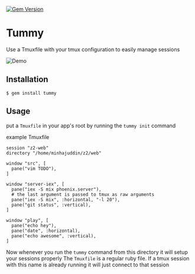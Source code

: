 [![Gem Version](https://badge.fury.io/rb/tummy.svg)](https://rubygems.org/gems/tummy)
# Tummy

Use a Tmuxfile with your tmux configuration to easily manage sessions

![Demo](https://i.imgur.com/pBSixTt.gif)

## Installation

    $ gem install tummy

## Usage

put a `Tmuxfile` in your app's root by running the `tummy init` command

example Tmuxfile

```
session "z2-web"
directory "/home/minhajuddin/z2/web"

window "src", [
  pane("vim TODO"),
]

window "server-iex", [
  pane("iex -S mix phoenix.server"),
  # the last argument is passed to tmux as raw arguments
  pane("iex -S mix", :horizontal, "-l 20"),
  pane("git status", :vertical),
]

window "play", [
  pane("echo hey"),
  pane("date", :horizontal),
  pane("echo awesome", :vertical),
]

```

Now whenever you run the `tummy` command from this directory it will setup your sessions properly
The `Tmuxfile` is a regular ruby file. If a tmux session with this name is already running it will just connect to that session
